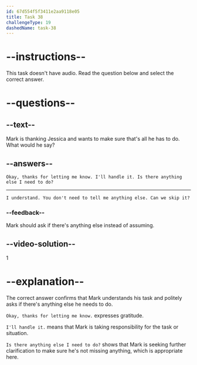 ```yaml
---
id: 67d554f5f3411e2aa9118e05
title: Task 38
challengeType: 19
dashedName: task-38
---
```


<!-- SPEAKING -->

# --instructions--

This task doesn't have audio. Read the question below and select the correct answer.

# --questions--

## --text--

Mark is thanking Jessica and wants to make sure that's all he has to do. What would he say?

## --answers--

`Okay, thanks for letting me know. I'll handle it. Is there anything else I need to do?`

---

`I understand. You don't need to tell me anything else. Can we skip it?`

### --feedback--

Mark should ask if there's anything else instead of assuming.

## --video-solution--

1

# --explanation--

The correct answer confirms that Mark understands his task and politely asks if there's anything else he needs to do.

`Okay, thanks for letting me know.` expresses gratitude.

`I'll handle it.` means that Mark is taking responsibility for the task or situation.

`Is there anything else I need to do?` shows that Mark is seeking further clarification to make sure he's not missing anything, which is appropriate here.

